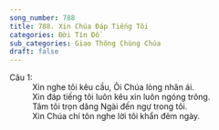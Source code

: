 ```yaml
---
song_number: 788
title: 788. Xin Chúa Đáp Tiếng Tôi
categories: Đời Tín Đồ
sub_categories: Giao Thông Chùng Chúa
draft: false
---
```

<dl><dt>Câu 1:</dt><dd data-verse="1">Xin nghe tôi kêu cầu, Ôi Chúa lòng nhân ái. <br/>Xin đáp tiếng tôi luôn kêu xin luôn ngóng trông. <br/>Tâm tôi trọn dâng Ngài đến ngự trong tôi. <br/>Xin Chúa chí tôn nghe lời tôi khẩn đêm ngày. </dd></dl>